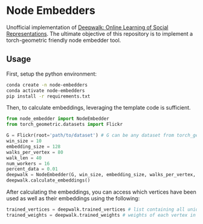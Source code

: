 # Node Embedders

Unofficial implementation of [Deepwalk: Online Learning of Social Representations](https://arxiv.org/pdf/1403.6652.pdf). The ultimate objective of this repository is to implement a torch-geometric friendly node embedder tool.


## Usage

First, setup the python environment:

```bash
conda create -n node-embedders
conda activate node-embedders
pip install -r requirements.txt
```

Then, to calculate embeddings, leveraging the template code is sufficient.

```python
from node_embedder import NodeEmbedder 
from torch_geometric.datasets import Flickr

G = Flickr(root='path/to/dataset') # G can be any dataset from torch_geometric.datasets
win_size = 10
embedding_size = 128 
walks_per_vertex = 80
walk_len = 40
num_workers = 16
percent_data = 0.01
deepwalk = NodeEmbedder(G, win_size, embedding_size, walks_per_vertex, walk_len, num_workers, percent_data)
deepwalk.calculate_embeddings()
```

After calculating the embeddings, you can access which vertices have been used as well as their embeddings using the following:

```python
trained_vertices = deepwalk.trained_vertices # list containing all unique vertices seen in training (in order of node index.) 
trained_weights = deepwalk.trained_weights # weights of each vertex in trained_vertices (in same order of trained_vertices.)
```
